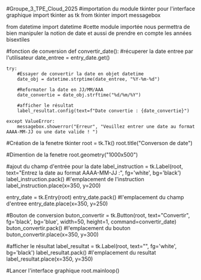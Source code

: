 #Groupe_3_TPE_Cloud_2025
#importation du module tkinter pour l'interface graphique
import tkinter as tk
from tkinter import messagebox

from datetime import datetime
#cette module importée nous permettra de bien manipuler la notion de date et aussi de prendre en compte les années bisextiles

#fonction de conversion
def convertir_date():
    #récuperer la date entree par l'utilisateur
    date_entree = entry_date.get()

    try:
        #Essayer de convertir la date en objet datetime
        date_obj = datetime.strptime(date_entree, "%Y-%m-%d")

        #Reformater la date en JJ/MM/AAA
        date_convertie = date_obj.strftime("%d/%m/%Y")

        #afficher le résultat
        label_resultat.config(text=f"Date convertie : {date_convertie}")
    
    except ValueError:
        messagebox.showerror("Erreur", "Veuillez entrer une date au format AAAA-MM-JJ ou une date valide ! ")

#Création de la fenetre tkinter
root = tk.Tk()
root.title("Converson de date")

#Dimention de la fenetre
root.geometry("1000x500")


#ajout du champ d'entrée pour la date
label_instruction = tk.Label(root, text="Entrez la date au format AAAA-MM-JJ :", fg='white', bg='black')
label_instruction.pack()
#l'emplacement de l'instruction
label_instruction.place(x=350, y=200)

entry_date = tk.Entry(root)
entry_date.pack()
#l'emplacement du champ d'entree
entry_date.place(x=350, y=250)

#Bouton de conversion
buton_convertir = tk.Button(root, text="Convertir", fg='black', bg='blue', width=50, height=1, command=convertir_date)
buton_convertir.pack()
#l'emplacement du bouton
buton_convertir.place(x=350, y=300)


#afficher le résultat
label_resultat = tk.Label(root, text="", fg='white', bg='black')
label_resultat.pack()
#l'emplacement du resultat
label_resultat.place(x=350, y=350)

#Lancer l'interface graphique
root.mainloop()
